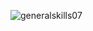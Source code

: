 ![generalskills07](https://user-images.githubusercontent.com/72643996/216810332-c0b602d7-c220-447c-a365-bd6a2c59cc0d.jpg)
